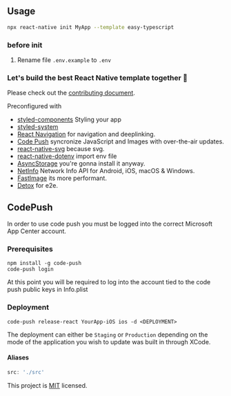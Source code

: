 ## Usage

```sh
npx react-native init MyApp --template easy-typescript
```

### before init
1. Rename file `.env.example` to `.env`

### Let's build the best React Native template together 🚀

Please check out the [contributing document](CONTRIBUTING.md).

Preconfigured with

- [styled-components](https://github.com/styled-components/styled-components) Styling your app
- [styled-system](https://github.com/styled-system/styled-system)
- [React Navigation](https://reactnavigation.org/) for navigation and deeplinking.
- [Code Push](https://github.com/microsoft/react-native-code-push) syncronize JavaScript and Images with over-the-air updates.
- [react-native-svg](https://github.com/react-native-community/react-native-svg) because svg.
- [react-native-dotenv](https://github.com/goatandsheep/react-native-dotenv) import env file
- [AsyncStorage](https://github.com/react-native-community/async-storage) you're gonna install it anyway.
- [NetInfo](https://github.com/react-native-netinfo/react-native-netinfo) Network Info API for Android, iOS, macOS & Windows.
- [FastImage](https://github.com/DylanVann/react-native-fast-image) its more performant.
- [Detox](https://github.com/wix/Detox) for e2e.

## CodePush

In order to use code push you must be logged into the correct Microsoft App Center account.

### Prerequisites

```
npm install -g code-push
code-push login
```

At this point you will be required to log into the account tied to the code push public keys in Info.plist

### Deployment

```
code-push release-react YourApp-iOS ios -d <DEPLOYMENT>
```

The deployment can either be `Staging` or `Production` depending on the mode of the application you wish to update was built in through XCode.

#### Aliases

```js
src: './src'
```




This project is [MIT](LICENSE) licensed.
